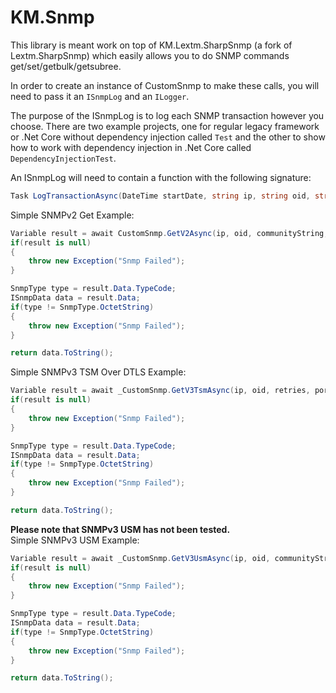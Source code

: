 # KM.Snmp
This library is meant work on top of KM.Lextm.SharpSnmp (a fork of Lextm.SharpSnmp) which easily allows you to do SNMP commands get/set/getbulk/getsubree.  

In order to create an instance of CustomSnmp to make these calls, you will need to pass it an `ISnmpLog` and an `ILogger`.

The purpose of the ISnmpLog is to log each SNMP transaction however you choose. There are two example projects, one for regular legacy framework or .Net Core without dependency injection called `Test` and the other to show how to work with dependency injection in .Net Core called `DependencyInjectionTest`.  

An ISnmpLog will need to contain a function with the following signature:
````c#
Task LogTransactionAsync(DateTime startDate, string ip, string oid, string communityString, string snmpType, string snmpVersion, string returnType, string returnData);
````

Simple SNMPv2 Get Example:
````c#
Variable result = await CustomSnmp.GetV2Async(ip, oid, communityString, retries, port, timeout);
if(result is null)
{
    throw new Exception("Snmp Failed");
}

SnmpType type = result.Data.TypeCode;
ISnmpData data = result.Data;
if(type != SnmpType.OctetString)
{
    throw new Exception("Snmp Failed");
}

return data.ToString();
````

Simple SNMPv3 TSM Over DTLS Example:
````C#
Variable result = await _CustomSnmp.GetV3TsmAsync(ip, oid, retries, port, timeout, x509Certificate, connectionTimeout);
if(result is null)
{
    throw new Exception("Snmp Failed");
}

SnmpType type = result.Data.TypeCode;
ISnmpData data = result.Data;
if(type != SnmpType.OctetString)
{
    throw new Exception("Snmp Failed");
}

return data.ToString();
````

**Please note that SNMPv3 USM has not been tested.**  
Simple SNMPv3 USM Example:
````C#
Variable result = await _CustomSnmp.GetV3UsmAsync(ip, oid, communityString, retries, port, timeout, authPassword, privacyPassword);
if(result is null)
{
    throw new Exception("Snmp Failed");
}

SnmpType type = result.Data.TypeCode;
ISnmpData data = result.Data;
if(type != SnmpType.OctetString)
{
    throw new Exception("Snmp Failed");
}

return data.ToString();
````
